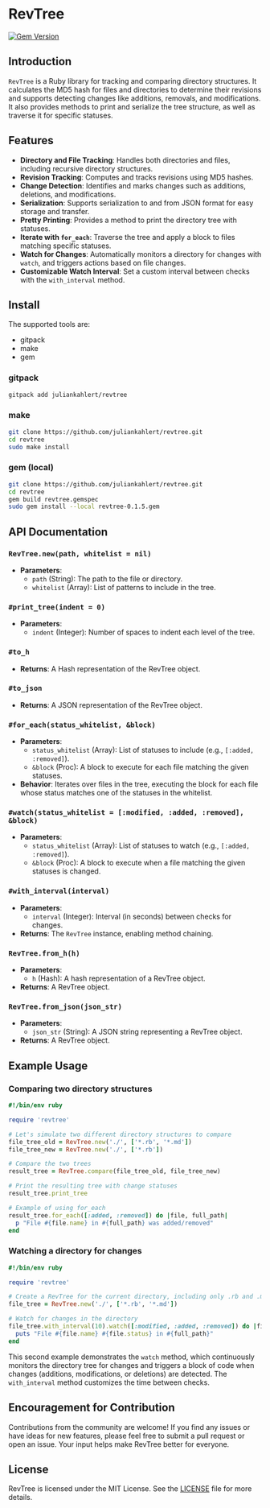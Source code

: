 # RevTree
[![Gem Version](https://badge.fury.io/rb/revtree.svg)](https://badge.fury.io/rb/revtree)

## Introduction

`RevTree` is a Ruby library for tracking and comparing directory structures.
It calculates the MD5 hash for files and directories to determine their revisions and supports detecting changes like additions, removals, and modifications.
It also provides methods to print and serialize the tree structure, as well as traverse it for specific statuses.

## Features

- **Directory and File Tracking**: Handles both directories and files, including recursive directory structures.
- **Revision Tracking**: Computes and tracks revisions using MD5 hashes.
- **Change Detection**: Identifies and marks changes such as additions, deletions, and modifications.
- **Serialization**: Supports serialization to and from JSON format for easy storage and transfer.
- **Pretty Printing**: Provides a method to print the directory tree with statuses.
- **Iterate with `for_each`**: Traverse the tree and apply a block to files matching specific statuses.
- **Watch for Changes**: Automatically monitors a directory for changes with `watch`, and triggers actions based on file changes.
- **Customizable Watch Interval**: Set a custom interval between checks with the `with_interval` method.

## Install

The supported tools are:
- gitpack
- make
- gem

### gitpack
```sh
gitpack add juliankahlert/revtree
```

### make
```sh
git clone https://github.com/juliankahlert/revtree.git
cd revtree
sudo make install
```

### gem (local)
```sh
git clone https://github.com/juliankahlert/revtree.git
cd revtree
gem build revtree.gemspec
sudo gem install --local revtree-0.1.5.gem
```

## API Documentation

### `RevTree.new(path, whitelist = nil)`

- **Parameters**:
  - `path` (String): The path to the file or directory.
  - `whitelist` (Array<String>): List of patterns to include in the tree.

### `#print_tree(indent = 0)`

- **Parameters**:
  - `indent` (Integer): Number of spaces to indent each level of the tree.

### `#to_h`

- **Returns**: A Hash representation of the RevTree object.

### `#to_json`

- **Returns**: A JSON representation of the RevTree object.

### `#for_each(status_whitelist, &block)`

- **Parameters**:
  - `status_whitelist` (Array<Symbol>): List of statuses to include (e.g., `[:added, :removed]`).
  - `&block` (Proc): A block to execute for each file matching the given statuses.
- **Behavior**: Iterates over files in the tree, executing the block for each file whose status matches one of the statuses in the whitelist.

### `#watch(status_whitelist = [:modified, :added, :removed], &block)`

- **Parameters**:
  - `status_whitelist` (Array<Symbol>): List of statuses to watch (e.g., `[:added, :removed]`).
  - `&block` (Proc): A block to execute when a file matching the given statuses is changed.

### `#with_interval(interval)`

- **Parameters**:
  - `interval` (Integer): Interval (in seconds) between checks for changes.
- **Returns**: The `RevTree` instance, enabling method chaining.

### `RevTree.from_h(h)`

- **Parameters**:
  - `h` (Hash): A hash representation of a RevTree object.
- **Returns**: A RevTree object.

### `RevTree.from_json(json_str)`

- **Parameters**:
  - `json_str` (String): A JSON string representing a RevTree object.
- **Returns**: A RevTree object.

## Example Usage

### Comparing two directory structures

```ruby
#!/bin/env ruby

require 'revtree'

# Let's simulate two different directory structures to compare
file_tree_old = RevTree.new('./', ['*.rb', '*.md'])
file_tree_new = RevTree.new('./', ['*.rb'])

# Compare the two trees
result_tree = RevTree.compare(file_tree_old, file_tree_new)

# Print the resulting tree with change statuses
result_tree.print_tree

# Example of using for_each
result_tree.for_each([:added, :removed]) do |file, full_path|
  p "File #{file.name} in #{full_path} was added/removed"
end
```

### Watching a directory for changes

```ruby
#!/bin/env ruby

require 'revtree'

# Create a RevTree for the current directory, including only .rb and .md files
file_tree = RevTree.new('./', ['*.rb', '*.md'])

# Watch for changes in the directory
file_tree.with_interval(10).watch([:modified, :added, :removed]) do |file, full_path|
  puts "File #{file.name} #{file.status} in #{full_path}"
end
```

This second example demonstrates the `watch` method, which continuously monitors the directory tree for changes and triggers a block of code when changes (additions, modifications, or deletions) are detected. The `with_interval` method customizes the time between checks.

## Encouragement for Contribution

Contributions from the community are welcome!
If you find any issues or have ideas for new features, please feel free to submit a pull request or open an issue.
Your input helps make RevTree better for everyone.

## License

RevTree is licensed under the MIT License. See the [LICENSE](LICENSE) file for more details.
